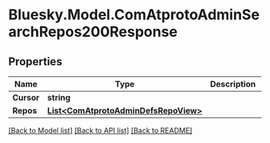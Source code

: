 # Bluesky.Model.ComAtprotoAdminSearchRepos200Response

## Properties

Name | Type | Description | Notes
------------ | ------------- | ------------- | -------------
**Cursor** | **string** |  | [optional] 
**Repos** | [**List&lt;ComAtprotoAdminDefsRepoView&gt;**](ComAtprotoAdminDefsRepoView.md) |  | 

[[Back to Model list]](../README.md#documentation-for-models) [[Back to API list]](../README.md#documentation-for-api-endpoints) [[Back to README]](../README.md)

